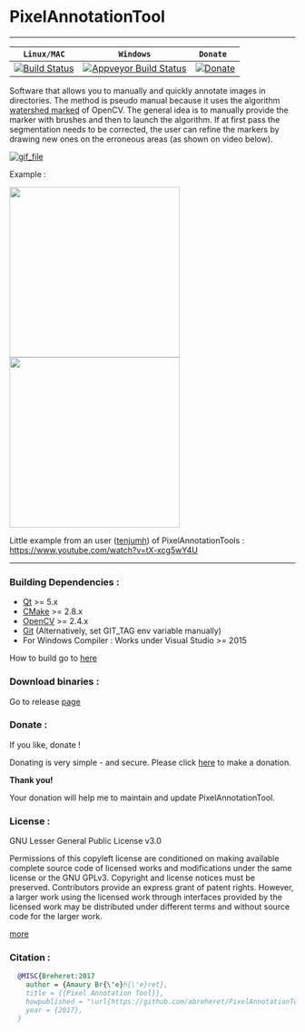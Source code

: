 PixelAnnotationTool
============================

-----------------
| **` Linux/MAC `** | **` Windows `** | **` Donate  `** | 
|-----------------|---------------------|---------------------|
| [![Build Status](https://api.travis-ci.org/abreheret/PixelAnnotationTool.svg?branch=master)](https://travis-ci.org/abreheret/PixelAnnotationTool) | [![Appveyor Build Status](https://img.shields.io/appveyor/ci/abreheret/pixelannotationtool.svg)](https://ci.appveyor.com/project/abreheret/pixelannotationtool) |  [![Donate](https://img.shields.io/badge/Donate-PayPal-green.svg)](https://www.paypal.com/cgi-bin/webscr?cmd=_s-xclick&hosted_button_id=8K79VKWBS7352) |



Software that allows you to manually and quickly annotate images in directories.
The method is pseudo manual because it uses the algorithm [watershed marked](http://docs.opencv.org/3.1.0/d7/d1b/group__imgproc__misc.html#ga3267243e4d3f95165d55a618c65ac6e1) of OpenCV. The general idea is to manually provide the marker with brushes and then to launch the algorithm. If at first pass the segmentation needs to be corrected, the user can refine the markers by drawing new ones on the erroneous areas (as shown on video below).

[![gif_file](giphy.gif)](https://youtu.be/wxi2dInWDnI)

Example :

<img src="https://raw.githubusercontent.com/abreheret/PixelAnnotationTool/master/images_test/Abbey_Road.jpg" width="300"/> <img src="https://raw.githubusercontent.com/abreheret/PixelAnnotationTool/master/images_test/Abbey_Road_color_mask.png" width="300"/>

Little example from an user ([tenjumh](https://github.com/tenjumh/Pixel-Annotation-Tool)) of PixelAnnotationTools : https://www.youtube.com/watch?v=tX-xcg5wY4U

----------

### Building Dependencies :
* [Qt](https://www.qt.io/download-open-source/)  >= 5.x
* [CMake](https://cmake.org/download/) >= 2.8.x 
* [OpenCV](http://opencv.org/releases.html) >= 2.4.x 
* [Git](https://git-scm.com/book/en/v2/Getting-Started-Installing-Git) (Alternatively, set GIT_TAG env variable manually)
* For Windows Compiler : Works under Visual Studio >= 2015

How to build go to [here](scripts_to_build)

### Download binaries :
Go to release [page](https://github.com/abreheret/PixelAnnotationTool/releases)

### Donate :
If you like, donate !


Donating is very simple - and secure. Please click [here](https://www.paypal.com/cgi-bin/webscr?cmd=_s-xclick&hosted_button_id=8K79VKWBS7352) to make a donation. 

**Thank you!**

Your donation will help me to maintain and update PixelAnnotationTool.

### License :

GNU Lesser General Public License v3.0 

Permissions of this copyleft license are conditioned on making available complete source code of licensed works and modifications under the same license or the GNU GPLv3. Copyright and license notices must be preserved. Contributors provide an express grant of patent rights. However, a larger work using the licensed work through interfaces provided by the licensed work may be distributed under different terms and without source code for the larger work.

[more](https://github.com/abreheret/PixelAnnotationTool/blob/master/LICENSE)

### Citation :

```bib
  @MISC{Breheret:2017
    author = {Amaury Br{\'e}h{\'e}ret},
    title = {{Pixel Annotation Tool}},
    howpublished = "\url{https://github.com/abreheret/PixelAnnotationTool}",
    year = {2017},
  }
```


